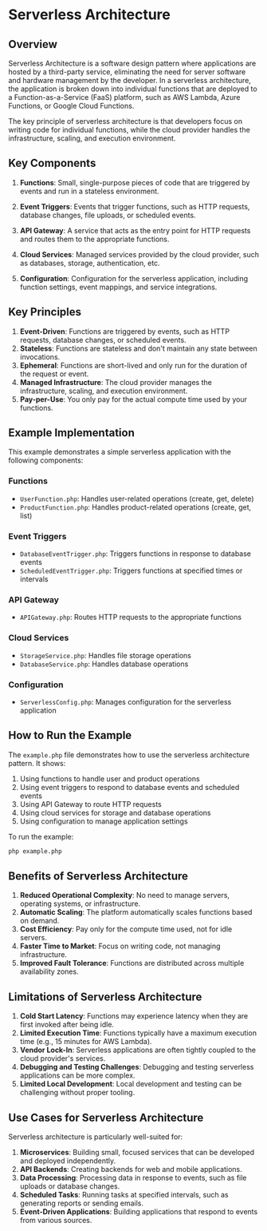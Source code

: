 # Serverless Architecture

## Overview

Serverless Architecture is a software design pattern where applications are hosted by a third-party service, eliminating the need for server software and hardware management by the developer. In a serverless architecture, the application is broken down into individual functions that are deployed to a Function-as-a-Service (FaaS) platform, such as AWS Lambda, Azure Functions, or Google Cloud Functions.

The key principle of serverless architecture is that developers focus on writing code for individual functions, while the cloud provider handles the infrastructure, scaling, and execution environment.

## Key Components

1. **Functions**: Small, single-purpose pieces of code that are triggered by events and run in a stateless environment.

2. **Event Triggers**: Events that trigger functions, such as HTTP requests, database changes, file uploads, or scheduled events.

3. **API Gateway**: A service that acts as the entry point for HTTP requests and routes them to the appropriate functions.

4. **Cloud Services**: Managed services provided by the cloud provider, such as databases, storage, authentication, etc.

5. **Configuration**: Configuration for the serverless application, including function settings, event mappings, and service integrations.

## Key Principles

1. **Event-Driven**: Functions are triggered by events, such as HTTP requests, database changes, or scheduled events.
2. **Stateless**: Functions are stateless and don't maintain any state between invocations.
3. **Ephemeral**: Functions are short-lived and only run for the duration of the request or event.
4. **Managed Infrastructure**: The cloud provider manages the infrastructure, scaling, and execution environment.
5. **Pay-per-Use**: You only pay for the actual compute time used by your functions.

## Example Implementation

This example demonstrates a simple serverless application with the following components:

### Functions

- `UserFunction.php`: Handles user-related operations (create, get, delete)
- `ProductFunction.php`: Handles product-related operations (create, get, list)

### Event Triggers

- `DatabaseEventTrigger.php`: Triggers functions in response to database events
- `ScheduledEventTrigger.php`: Triggers functions at specified times or intervals

### API Gateway

- `APIGateway.php`: Routes HTTP requests to the appropriate functions

### Cloud Services

- `StorageService.php`: Handles file storage operations
- `DatabaseService.php`: Handles database operations

### Configuration

- `ServerlessConfig.php`: Manages configuration for the serverless application

## How to Run the Example

The `example.php` file demonstrates how to use the serverless architecture pattern. It shows:

1. Using functions to handle user and product operations
2. Using event triggers to respond to database events and scheduled events
3. Using API Gateway to route HTTP requests
4. Using cloud services for storage and database operations
5. Using configuration to manage application settings

To run the example:

```bash
php example.php
```

## Benefits of Serverless Architecture

1. **Reduced Operational Complexity**: No need to manage servers, operating systems, or infrastructure.
2. **Automatic Scaling**: The platform automatically scales functions based on demand.
3. **Cost Efficiency**: Pay only for the compute time used, not for idle servers.
4. **Faster Time to Market**: Focus on writing code, not managing infrastructure.
5. **Improved Fault Tolerance**: Functions are distributed across multiple availability zones.

## Limitations of Serverless Architecture

1. **Cold Start Latency**: Functions may experience latency when they are first invoked after being idle.
2. **Limited Execution Time**: Functions typically have a maximum execution time (e.g., 15 minutes for AWS Lambda).
3. **Vendor Lock-In**: Serverless applications are often tightly coupled to the cloud provider's services.
4. **Debugging and Testing Challenges**: Debugging and testing serverless applications can be more complex.
5. **Limited Local Development**: Local development and testing can be challenging without proper tooling.

## Use Cases for Serverless Architecture

Serverless architecture is particularly well-suited for:

1. **Microservices**: Building small, focused services that can be developed and deployed independently.
2. **API Backends**: Creating backends for web and mobile applications.
3. **Data Processing**: Processing data in response to events, such as file uploads or database changes.
4. **Scheduled Tasks**: Running tasks at specified intervals, such as generating reports or sending emails.
5. **Event-Driven Applications**: Building applications that respond to events from various sources.